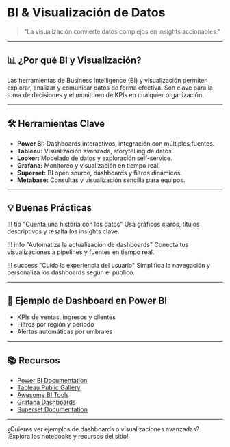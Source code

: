 # BI & Visualización de Datos

> "La visualización convierte datos complejos en insights accionables."

---

## 📊 ¿Por qué BI y Visualización?

Las herramientas de Business Intelligence (BI) y visualización permiten explorar, analizar y comunicar datos de forma efectiva. Son clave para la toma de decisiones y el monitoreo de KPIs en cualquier organización.

---

## 🛠️ Herramientas Clave

- **Power BI:** Dashboards interactivos, integración con múltiples fuentes.
- **Tableau:** Visualización avanzada, storytelling de datos.
- **Looker:** Modelado de datos y exploración self-service.
- **Grafana:** Monitoreo y visualización en tiempo real.
- **Superset:** BI open source, dashboards y filtros dinámicos.
- **Metabase:** Consultas y visualización sencilla para equipos.

---

## 💡 Buenas Prácticas

!!! tip "Cuenta una historia con los datos"
    Usa gráficos claros, títulos descriptivos y resalta los insights clave.

!!! info "Automatiza la actualización de dashboards"
    Conecta tus visualizaciones a pipelines y fuentes en tiempo real.

!!! success "Cuida la experiencia del usuario"
    Simplifica la navegación y personaliza los dashboards según el público.

---

## 📝 Ejemplo de Dashboard en Power BI

- KPIs de ventas, ingresos y clientes
- Filtros por región y periodo
- Alertas automáticas por umbrales

---

## 📚 Recursos

- [Power BI Documentation](https://learn.microsoft.com/en-us/power-bi/)
- [Tableau Public Gallery](https://public.tableau.com/app/profile/gallery)
- [Awesome BI Tools](https://github.com/awesome-dashboards/awesome-bi)
- [Grafana Dashboards](https://grafana.com/grafana/dashboards)
- [Superset Documentation](https://superset.apache.org/docs/intro)

---

¿Quieres ver ejemplos de dashboards o visualizaciones avanzadas? ¡Explora los notebooks y recursos del sitio!

